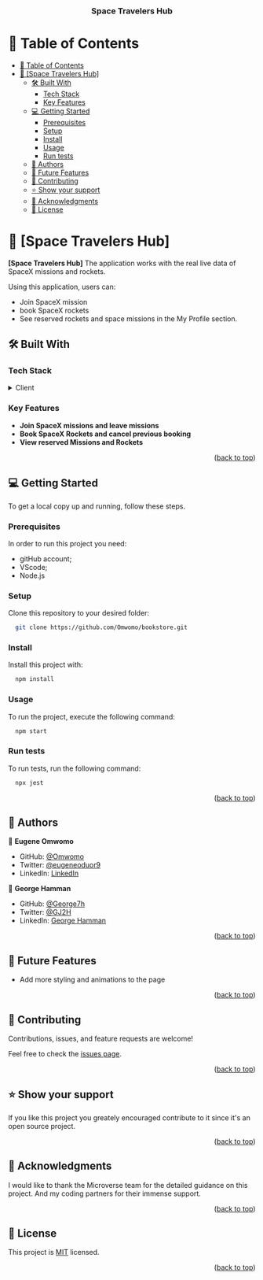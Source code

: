 <a name="readme-top"></a>


<div align="center">

  <h3><b>Space Travelers Hub</b></h3>

</div>

# 📗 Table of Contents

- [📗 Table of Contents](#-table-of-contents)
- [📖 \[Space Travelers Hub\] ](#-space-travelers-hub-)
  - [🛠 Built With ](#-built-with-)
    - [Tech Stack ](#tech-stack-)
    - [Key Features ](#key-features-)
  - [💻 Getting Started ](#-getting-started-)
    - [Prerequisites](#prerequisites)
    - [Setup](#setup)
    - [Install](#install)
    - [Usage](#usage)
    - [Run tests](#run-tests)
  - [👥 Authors ](#-authors-)
  - [🔭 Future Features ](#-future-features-)
  - [🤝 Contributing ](#-contributing-)
  - [⭐️ Show your support ](#️-show-your-support-)
  - [🙏 Acknowledgments ](#-acknowledgments-)
  - [📝 License ](#-license-)


# 📖 [Space Travelers Hub] <a name="about-project"></a>


**[Space Travelers Hub]** The application works with the real live data of SpaceX missions and rockets.

Using this application, users can:

- Join SpaceX mission
- book SpaceX rockets
- See reserved rockets and space missions in the My Profile section.



## 🛠 Built With <a name="built-with"></a>

### Tech Stack <a name="tech-stack"></a>


<details>
  <summary>Client</summary>
  <ul>
    <li><a href="https://html.com/">HTML</a></li>
    <li><a href="https://css.org/">CSS</a></li>
    <li><a href="https://react.dev">React</a></li>
  </ul>
</details>

### Key Features <a name="key-features"></a>


- **Join SpaceX missions and leave missions**
- **Book SpaceX Rockets and cancel previous booking**
- **View reserved Missions and Rockets**

<p align="right">(<a href="#readme-top">back to top</a>)</p>


## 💻 Getting Started <a name="getting-started"></a>


To get a local copy up and running, follow these steps.

### Prerequisites

In order to run this project you need:

- gitHub account;
- VScode;
- Node.js

### Setup

Clone this repository to your desired folder:


```sh
  git clone https://github.com/Omwomo/bookstore.git
```


### Install

Install this project with:


```sh
  npm install
```


### Usage

To run the project, execute the following command:


```sh
  npm start
```

### Run tests

To run tests, run the following command:

```sh
  npx jest
```


<p align="right">(<a href="#readme-top">back to top</a>)</p>


## 👥 Authors <a name="authors"></a>


👤 **Eugene Omwomo**

- GitHub: [@Omwomo](https://github.com/Omwomo)
- Twitter: [@eugeneoduor9](https://twitter.com/eugeneoduor9)
- LinkedIn: [LinkedIn](https://linkedin.com/in/Omwomo)

👤 **George Hamman**

- GitHub: [@George7h](https://github.com/George7h)
- Twitter: [@GJ2H](https://twitter.com/GJ2H)
- LinkedIn: [George Hamman](https://linkedin.com/in/george-hamman-95b98224b)


<p align="right">(<a href="#readme-top">back to top</a>)</p>


## 🔭 Future Features <a name="future-features"></a>


- Add more styling and animations to the page

<p align="right">(<a href="#readme-top">back to top</a>)</p>


## 🤝 Contributing <a name="contributing"></a>

Contributions, issues, and feature requests are welcome!

Feel free to check the [issues page](../../issues/).

<p align="right">(<a href="#readme-top">back to top</a>)</p>


## ⭐️ Show your support <a name="support"></a>


If you like this project you greately encouraged contribute to it since it's an open source project.

<p align="right">(<a href="#readme-top">back to top</a>)</p>


## 🙏 Acknowledgments <a name="acknowledgements"></a>


I would like to thank the Microverse team for the detailed guidance on this project. And my coding partners for their immense support.

<p align="right">(<a href="#readme-top">back to top</a>)</p>


## 📝 License <a name="license"></a>

This project is [MIT](MIT.md) licensed.


<p align="right">(<a href="#readme-top">back to top</a>)</p>
